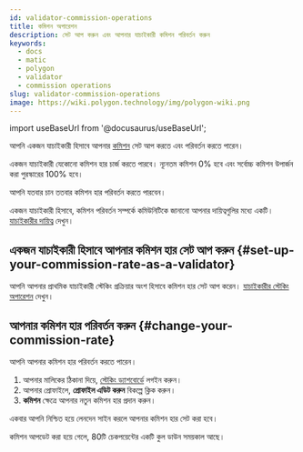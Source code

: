 ```yaml
---
id: validator-commission-operations
title: কমিশন অপারেশন
description: সেট আপ করুন এবং আপনার যাচাইকারী কমিশন পরিবর্তন করুন
keywords:
  - docs
  - matic
  - polygon
  - validator
  - commission operations
slug: validator-commission-operations
image: https://wiki.polygon.technology/img/polygon-wiki.png
---
```

import useBaseUrl from '@docusaurus/useBaseUrl';

আপনি একজন যাচাইকারী হিসাবে আপনার [কমিশন](/docs/maintain/glossary.md#commission) সেট আপ করতে এবং পরিবর্তন করতে পারেন।

একজন যাচাইকারী যেকোনো কমিশন হার চার্জ করতে পারবে। ন্যূনতম কমিশন 0% হবে এবং সর্বোচ্চ কমিশন উপার্জন করা পুরস্কারের 100% হবে।

আপনি যতবার চান ততবার কমিশন হার পরিবর্তন করতে পারবেন।

একজন যাচাইকারী হিসাবে, কমিশন পরিবর্তন সম্পর্কে কমিউনিটিকে জানানো আপনার দায়িত্বগুলির মধ্যে একটি। [যাচাইকারীর দায়িত্ব](/docs/maintain/validator/responsibilities) দেখুন।

## একজন যাচাইকারী হিসাবে আপনার কমিশন হার সেট আপ করুন {#set-up-your-commission-rate-as-a-validator}

আপনি আপনার প্রাথমিক যাচাইকারী স্টেকিং প্রক্রিয়ার অংশ হিসাবে কমিশন হার সেট আপ করেন। [যাচাইকারীর স্টেকিং অপারেশন](validator-staking-operations.md) দেখুন।

## আপনার কমিশন হার পরিবর্তন করুন {#change-your-commission-rate}

আপনি আপনার কমিশন হার পরিবর্তন করতে পারেন।

1. আপনার মালিকের ঠিকানা দিয়ে, [স্টেকিং ড্যাশবোর্ডে](https://staking.polygon.technology/) লগইন করুন।
1. আপনার প্রোফাইলে, **প্রোফাইল এডিট করুন** বিকল্পে ক্লিক করুন।
1. **কমিশন** ক্ষেত্রে আপনার নতুন কমিশন হার প্রদান করুন।

একবার আপনি নিশ্চিত হয়ে লেনদেন সাইন করলে আপনার কমিশন হার সেট করা হবে।

কমিশন আপডেট করা হয়ে গেলে, 80টি চেকপয়েন্টের একটি কুল ডাউন সময়কাল আছে।
